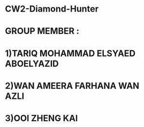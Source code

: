 # CW2-Diamond-Hunter

# GROUP MEMBER :
# 1)TARIQ MOHAMMAD ELSYAED ABOELYAZID
# 2)WAN AMEERA FARHANA WAN AZLI
# 3)OOI ZHENG KAI
